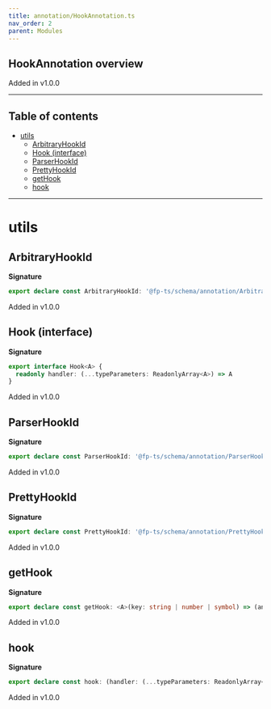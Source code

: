 ```yaml
---
title: annotation/HookAnnotation.ts
nav_order: 2
parent: Modules
---
```


## HookAnnotation overview

Added in v1.0.0

---

<h2 class="text-delta">Table of contents</h2>

- [utils](#utils)
  - [ArbitraryHookId](#arbitraryhookid)
  - [Hook (interface)](#hook-interface)
  - [ParserHookId](#parserhookid)
  - [PrettyHookId](#prettyhookid)
  - [getHook](#gethook)
  - [hook](#hook)

---

# utils

## ArbitraryHookId

**Signature**

```ts
export declare const ArbitraryHookId: '@fp-ts/schema/annotation/ArbitraryHookId'
```

Added in v1.0.0

## Hook (interface)

**Signature**

```ts
export interface Hook<A> {
  readonly handler: (...typeParameters: ReadonlyArray<A>) => A
}
```

Added in v1.0.0

## ParserHookId

**Signature**

```ts
export declare const ParserHookId: '@fp-ts/schema/annotation/ParserHookId'
```

Added in v1.0.0

## PrettyHookId

**Signature**

```ts
export declare const PrettyHookId: '@fp-ts/schema/annotation/PrettyHookId'
```

Added in v1.0.0

## getHook

**Signature**

```ts
export declare const getHook: <A>(key: string | number | symbol) => (annotated: Annotated) => Option<A>
```

Added in v1.0.0

## hook

**Signature**

```ts
export declare const hook: (handler: (...typeParameters: ReadonlyArray<any>) => any) => Hook<any>
```

Added in v1.0.0

